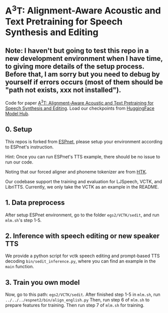 # $\text{A}^3\text{T}$: Alignment-Aware Acoustic and Text Pretraining for Speech Synthesis and Editing 

## Note: I haven't but going to test this repo in a new development environment when I have time, to giving more details of the setup process. Before that, I am sorry but you need to debug by yourself if errors occurs (most of them should be "path not exists, xxx not installed"). 
Code for paper [$\text{A}^3\text{T}$: Alignment-Aware Acoustic and Text Pretraining for Speech Synthesis and Editing](https://arxiv.org/abs/2203.09690). Load our checkpoints from [HuggingFace Model Hub](https://huggingface.co/richardbaihe).

## 0. Setup
This repos is forked from [ESPnet](https://github.com/espnet/espnet), please setup your environment according to ESPnet's instruction.

Hint: Once you can run ESPnet's TTS example, there should be no issue to run our code.

Noting that our forced aligner and phoneme tokenizer are from [HTK](https://htk.eng.cam.ac.uk). 


Our codebase support the training and evaluation for LJSpeech, VCTK, and LibriTTS. Currently, we only take the VCTK as an example in the README.

## 1. Data preprocess
After setup ESPnet environment, go to the folder `egs2/VCTK/sedit`, and run `mlm.sh`'s step 1-5.


## 2. Inference with speech editing or new speaker TTS
We provide a python script for vctk speech editing and prompt-based TTS decoding `bin/sedit_inference.py`, where you can find an example in the `main` function.


## 3. Train you own model
Now, go to this path: `egs2/VCTK/sedit`.
After finished step 1-5 in `mlm.sh`, run `../../../espnet2/bin/align_english.py`
Then, run step 6 of `mlm.sh` to prepare features for training.
Then run step 7 of `mlm.sh` for training.

   